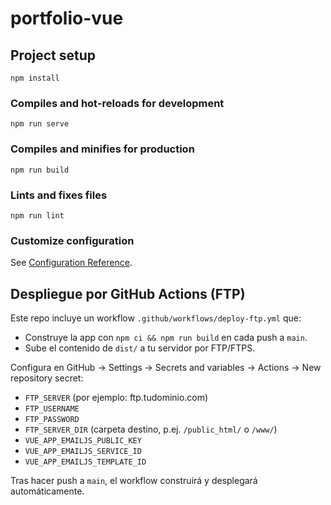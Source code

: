 # portfolio-vue

## Project setup
```
npm install
```

### Compiles and hot-reloads for development
```
npm run serve
```

### Compiles and minifies for production
```
npm run build
```

### Lints and fixes files
```
npm run lint
```

### Customize configuration
See [Configuration Reference](https://cli.vuejs.org/config/).

## Despliegue por GitHub Actions (FTP)

Este repo incluye un workflow `.github/workflows/deploy-ftp.yml` que:
- Construye la app con `npm ci && npm run build` en cada push a `main`.
- Sube el contenido de `dist/` a tu servidor por FTP/FTPS.

Configura en GitHub → Settings → Secrets and variables → Actions → New repository secret:

- `FTP_SERVER` (por ejemplo: ftp.tudominio.com)
- `FTP_USERNAME`
- `FTP_PASSWORD`
- `FTP_SERVER_DIR` (carpeta destino, p.ej. `/public_html/` o `/www/`)
- `VUE_APP_EMAILJS_PUBLIC_KEY`
- `VUE_APP_EMAILJS_SERVICE_ID`
- `VUE_APP_EMAILJS_TEMPLATE_ID`

Tras hacer push a `main`, el workflow construirá y desplegará automáticamente.
